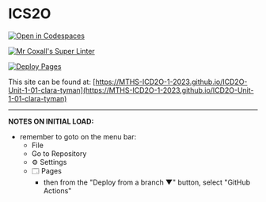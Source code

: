 # ICS2O

[![Open in Codespaces](https://classroom.github.com/assets/launch-codespace-7f7980b617ed060a017424585567c406b6ee15c891e84e1186181d67ecf80aa0.svg)](https://classroom.github.com/open-in-codespaces?assignment_repo_id=13793952)

[![Mr Coxall's Super Linter](https://github.com/MTHS-ICD2O-1-2023/ICD2O-Unit-1-01-clara-tyman/workflows/Mr%20Coxall's%20Super%20Linter/badge.svg)](https://github.com/MTHS-ICD2O-1-2023/ICD2O-Unit-1-01-clara-tyman/actions)

[![Deploy Pages](https://github.com/MTHS-ICD2O-1-2023/ICD2O-Unit-1-01-clara-tyman/workflows/Deploy%20Pages/badge.svg)](https://github.com/MTHS-ICD2O-1-2023/ICD2O-Unit-1-01-clara-tyman/actions)

This site can be found at: [https://MTHS-ICD2O-1-2023.github.io/ICD2O-Unit-1-01-clara-tyman](https://MTHS-ICD2O-1-2023.github.io/ICD2O-Unit-1-01-clara-tyman)

---

**NOTES ON INITIAL LOAD:**
- remember to goto on the menu bar:
  - File
  - Go to Repository
  - ⚙ Settings
  - 🗔 Pages
    - then from the "Deploy from a branch ▼" button, select "GitHub Actions"
